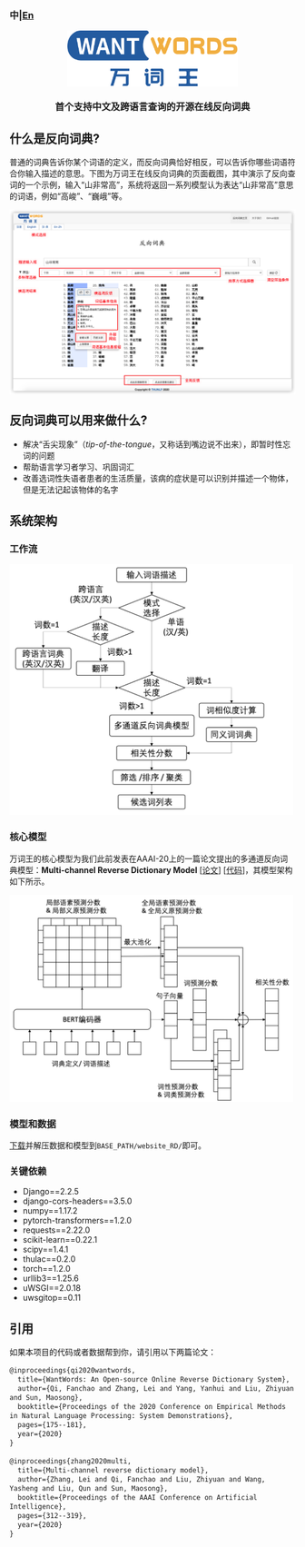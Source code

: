 ### 中|[En](README.md)
<p align="center">
  <a href="https://wantwords.thunlp.org/">
  	<img src="resources/wantwords_logo.svg" width = "300"  alt="WantWords Logo" align=center />
  </a>
</p>
<h3 align="center">首个支持中文及跨语言查询的开源在线反向词典 </h3>

## 什么是反向词典?
普通的词典告诉你某个词语的定义，而反向词典恰好相反，可以告诉你哪些词语符合你输入描述的意思。下图为万词王在线反向词典的页面截图，其中演示了反向查词的一个示例，输入“山非常高”，系统将返回一系列模型认为表达“山非常高”意思的词语，例如“高峻”、“巍峨”等。

<img src="resources/screenshot.png" alt="rd_example" width = "700"  align=center />

## 反向词典可以用来做什么?
* 解决“舌尖现象”（*tip-of-the-tongue*，又称话到嘴边说不出来），即暂时性忘词的问题
* 帮助语言学习者学习、巩固词汇
* 改善选词性失语者患者的生活质量，该病的症状是可以识别并描述一个物体，但是无法记起该物体的名字

## 系统架构
### 工作流

<img src="resources/workflow_ZH.png" alt="workflow" width = "500"  align=center/>

### 核心模型

万词王的核心模型为我们此前发表在AAAI-20上的一篇论文提出的多通道反向词典模型：**Multi-channel Reverse Dictionary Model** [[论文](https://ojs.aaai.org/index.php/AAAI/article/view/5365/5221)] [[代码](https://github.com/thunlp/MultiRD)]，其模型架构如下所示。

<img src="resources/MRD_model_ZH.png" alt="model" width = "500"  align=center/>

### 模型和数据

[下载](https://cloud.tsinghua.edu.cn/f/db14bbfb78e0452bb2f1/)并解压数据和模型到`BASE_PATH/website_RD/`即可。

### 关键依赖
* Django==2.2.5
* django-cors-headers==3.5.0
* numpy==1.17.2
* pytorch-transformers==1.2.0
* requests==2.22.0
* scikit-learn==0.22.1
* scipy==1.4.1
* thulac==0.2.0
* torch==1.2.0
* urllib3==1.25.6
* uWSGI==2.0.18
* uwsgitop==0.11

## 引用

如果本项目的代码或者数据帮到你，请引用以下两篇论文：

```
@inproceedings{qi2020wantwords,
  title={WantWords: An Open-source Online Reverse Dictionary System},
  author={Qi, Fanchao and Zhang, Lei and Yang, Yanhui and Liu, Zhiyuan and Sun, Maosong},
  booktitle={Proceedings of the 2020 Conference on Empirical Methods in Natural Language Processing: System Demonstrations},
  pages={175--181},
  year={2020}
}

@inproceedings{zhang2020multi,
  title={Multi-channel reverse dictionary model},
  author={Zhang, Lei and Qi, Fanchao and Liu, Zhiyuan and Wang, Yasheng and Liu, Qun and Sun, Maosong},
  booktitle={Proceedings of the AAAI Conference on Artificial Intelligence},
  pages={312--319},
  year={2020}
}
```



